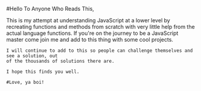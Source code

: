 #Hello To Anyone Who Reads This,

  This is my attempt at understanding JavaScript at a lower level by recreating functions and
  methods from scratch with very little help from the actual language functions. If you're on the
  journey to be a JavaScript master come join me and add to this thing with some cool projects.

    I will continue to add to this so people can challenge themselves and see a solution, out
    of the thousands of solutions there are.

    I hope this finds you well.

    #Love, ya boi!
